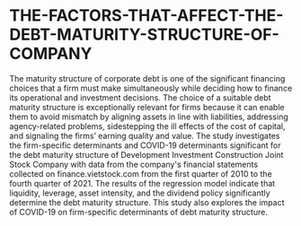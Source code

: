 # THE-FACTORS-THAT-AFFECT-THE-DEBT-MATURITY-STRUCTURE-OF-COMPANY
The maturity structure of corporate debt is one of the significant financing choices that a firm must make simultaneously while deciding how to finance its operational and investment decisions. The choice of a suitable debt maturity structure is exceptionally relevant for firms because it can enable them to avoid mismatch by aligning assets in line with liabilities, addressing agency-related problems, sidestepping the ill effects of the cost of capital, and signaling the firms’ earning quality and value. The study investigates the firm-specific determinants and COVID-19 determinants significant for the debt maturity structure of Development Investment Construction Joint Stock Company with data from the company's financial statements collected on finance.vietstock.com from the first quarter of 2010 to the fourth quarter of 2021. The results of the regression model indicate that liquidity, leverage, asset intensity, and the dividend policy significantly determine the debt maturity structure. This study also explores the impact of COVID-19 on firm-specific determinants of debt maturity structure.
